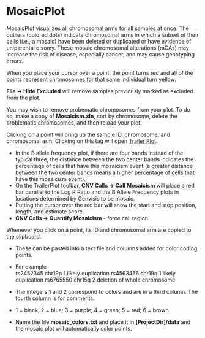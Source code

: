 # MosaicPlot

MosaicPlot visualizes all chromosomal arms for all samples at once. The outliers (colored dots) indicate chromosomal arms in which a subset of their cells (i.e., a mosaic) have been deleted or duplicated or have evidence of uniparental disomy. These mosaic chromosomal alterations (mCAs) may increase the risk of disease, especially cancer, and may cause genotyping errors.

When you place your cursor over a point, the point turns red and all of the points represent chromosomes for that same individual turn yellow.

**File -> Hide Excluded** will remove samples previously marked as excluded from the plot.

You may wish to remove probematic chromosomes from your plot. To do so, make a copy of **Mosaicism.xln**, sort by chromosome, delete the problematic chromosomes, and then reload your plot.

Clicking on a point will bring up the sample ID, chromosome, and chromosomal arm. Clicking on this tag will open [Trailer Plot](../#/documentation/VisualizeWorkflowResults--trailer-plot).
- In the B allele frequency plot, if there are four bands instead of the typical three, the distance between the two center bands indicates the percentage of cells that have this mosaicism event (a greater distance between the two center bands means a higher percentage of cells that have this mosaicism event).
- On the TrailerPlot toolbar, **CNV Calls -> Call Mosaicism** will place a red bar parallel to the Log R Ratio and the B Allele Frequency plots in locations determined by Genvisis to be mosaic.
- Putting the cursor over the red bar will show the start and stop position, length, and estimate score.
- **CNV Calls -> Quantify Mosaicism** - force call region.

Whenever you click on a point, its ID and chromosomal arm are copied to the clipboard.
- These can be pasted into a text file and columns added for color coding points.
- For example	
        rs2452345 chr19p 1 likely duplication
		rs4563456 chr19q 1 likely duplication
		rs6765550 chr15q 2 deletion of whole chromosome

- The integers 1 and 2 correspond to colors and are in a third column. The fourth column is for comments.
- 1 = black; 2 = blue; 3 = purple; 4 = green; 5 = red; 6 = brown
- Name the file **mosaic_colors.txt** and place it in **[ProjectDir]/data** and the mosaic plot will automatically color points.
